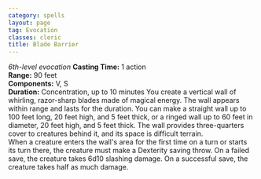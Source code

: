 ```yaml
---
category: spells
layout: page
tag: Evocation
classes: cleric
title: Blade Barrier 
---
```

_6th-level evocation_ 
**Casting Time:** 1 action   
**Range:** 90 feet   
**Components:** V, S   
**Duration:** Concentration, up to 10 minutes 
You create a vertical wall of whirling, razor-sharp blades made of magical energy. The wall appears within range and lasts for the duration. You can make a straight wall up to 100 feet long, 20 feet high, and 5 feet thick, or a ringed wall up to 60 feet in diameter, 20 feet high, and 5 feet thick. The wall provides three-quarters cover to creatures behind it, and its space is difficult terrain.    
When a creature enters the wall's area for the first time on a turn or starts its turn there, the creature must make a Dexterity saving throw. On a failed save, the creature takes 6d10 slashing damage. On a successful save, the creature takes half as much damage. 